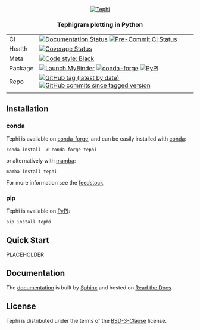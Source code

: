 <p align="center">
<a href="https://tephi.readthedocs.io/en/latest/">
    <img src="https://scitools.github.io/tephi/tephi-logo-200-137.png" alt="Tephi">
</a>
</p>

<h3 align="center"><strong>Tephigram plotting in Python</strong></h3>

|         |                                                                                                                                                                                                                                                                                                                                   |
|---------|-----------------------------------------------------------------------------------------------------------------------------------------------------------------------------------------------------------------------------------------------------------------------------------------------------------------------------------|
| CI      | [![Documentation Status](https://readthedocs.org/projects/tephi/badge/?version=latest)](https://readthedocs.org/projects/tephi/) [![Pre-Commit CI Status](https://results.pre-commit.ci/badge/github/SciTools/tephi/main.svg)](https://results.pre-commit.ci/latest/github/SciTools/tephi/main)                                   |
| Health  | [![Coverage Status](https://coveralls.io/repos/github/SciTools/tephi/badge.svg?branch=main)](https://coveralls.io/github/SciTools/tephi?branch=main)                                                                                                                                                                              |
| Meta    | [![Code style: Black](https://img.shields.io/badge/code%20style-black-000000.svg)](https://github.com/psf/black)                                                                                                                                                                                                                  | 
| Package | [![Launch MyBinder](https://mybinder.org/badge_logo.svg)](https://mybinder.org/v2/gh/SciTools/tephi/main?filepath=index.ipynb) [![conda-forge](https://img.shields.io/conda/vn/conda-forge/tephi)](href="https://anaconda.org/conda-forge/tephi)  [![PyPI](https://img.shields.io/pypi/v/tephi)](https://pypi.org/project/tephi/) |
| Repo    | [![GitHub tag (latest by date)](https://img.shields.io/github/v/tag/scitools/tephi?color=orange)](https://github.com/SciTools/tephi/releases) [![GitHub commits since tagged version](https://img.shields.io/github/commits-since/scitools/tephi/latest/main)](https://github.com/SciTools/tephi/commits/main)                    |
|         |                                                                                                                                                                                                                                                                                                                                   |

## Installation

### conda

Tephi is available on [conda-forge](https://anaconda.org/conda-forge/tephi), and can be easily installed with [conda](https://docs.conda.io/projects/conda/en/latest/index.html):
```shell
conda install -c conda-forge tephi
```
or alternatively with [mamba](https://github.com/mamba-org/tephi):
```shell
mamba install tephi
```
For more information see the [feedstock](https://github.com/conda-forge/tephi-feedstock).

### pip

Tephi is available on [PyPI](https://pypi.org/project/tephi/):

```shell
pip install tephi
```

## Quick Start

PLACEHOLDER

## Documentation

The [documentation](https://tephi.readthedocs.io/en/latest/) is built by [Sphinx](https://www.sphinx-doc.org/en/master/) and hosted on [Read the Docs](https://docs.readthedocs.io/en/stable/).

## License

Tephi is distributed under the terms of the [BSD-3-Clause](https://spdx.org/licenses/BSD-3-Clause.html) license.

<br>
